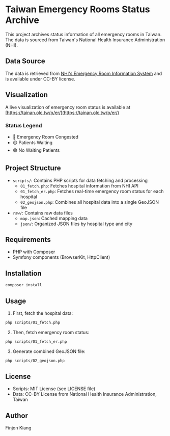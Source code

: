 # Taiwan Emergency Rooms Status Archive

This project archives status information of all emergency rooms in Taiwan. The data is sourced from Taiwan's National Health Insurance Administration (NHI).

## Data Source

The data is retrieved from [NHI's Emergency Room Information System](https://info.nhi.gov.tw/INAE1000/INAE1000S00) and is available under CC-BY license.

## Visualization

A live visualization of emergency room status is available at [https://tainan.olc.tw/p/er/](https://tainan.olc.tw/p/er/)

### Status Legend
- 🔴 Emergency Room Congested
- 🟡 Patients Waiting
- 🟢 No Waiting Patients

## Project Structure

- `scripts/`: Contains PHP scripts for data fetching and processing
  - `01_fetch.php`: Fetches hospital information from NHI API
  - `01_fetch_er.php`: Fetches real-time emergency room status for each hospital
  - `02_geojson.php`: Combines all hospital data into a single GeoJSON file
- `raw/`: Contains raw data files
  - `map.json`: Cached mapping data
  - `json/`: Organized JSON files by hospital type and city

## Requirements

- PHP with Composer
- Symfony components (BrowserKit, HttpClient)

## Installation

```bash
composer install
```

## Usage

1. First, fetch the hospital data:
```bash
php scripts/01_fetch.php
```

2. Then, fetch emergency room status:
```bash
php scripts/01_fetch_er.php
```

3. Generate combined GeoJSON file:
```bash
php scripts/02_geojson.php
```

## License

- Scripts: MIT License (see LICENSE file)
- Data: CC-BY License from National Health Insurance Administration, Taiwan

## Author

Finjon Kiang 